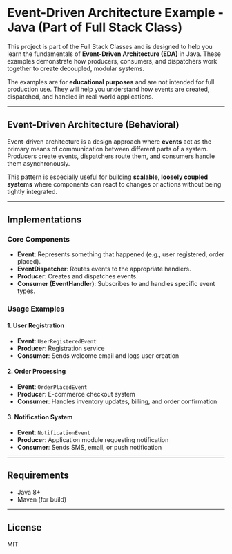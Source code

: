# Event-Driven Architecture Example - Java (Part of Full Stack Class)

This project is part of the Full Stack Classes and is designed to help you learn the fundamentals of **Event-Driven Architecture (EDA)** in Java. These examples demonstrate how producers, consumers, and dispatchers work together to create decoupled, modular systems.

The examples are for **educational purposes** and are not intended for full production use. They will help you understand how events are created, dispatched, and handled in real-world applications.

---

## Event-Driven Architecture (Behavioral)

Event-driven architecture is a design approach where **events** act as the primary means of communication between different parts of a system. Producers create events, dispatchers route them, and consumers handle them asynchronously.

This pattern is especially useful for building **scalable, loosely coupled systems** where components can react to changes or actions without being tightly integrated.

---

## Implementations

### Core Components

* **Event**: Represents something that happened (e.g., user registered, order placed).
* **EventDispatcher**: Routes events to the appropriate handlers.
* **Producer**: Creates and dispatches events.
* **Consumer (EventHandler)**: Subscribes to and handles specific event types.

### Usage Examples

#### 1. User Registration

* **Event**: `UserRegisteredEvent`
* **Producer**: Registration service
* **Consumer**: Sends welcome email and logs user creation

#### 2. Order Processing

* **Event**: `OrderPlacedEvent`
* **Producer**: E-commerce checkout system
* **Consumer**: Handles inventory updates, billing, and order confirmation

#### 3. Notification System

* **Event**: `NotificationEvent`
* **Producer**: Application module requesting notification
* **Consumer**: Sends SMS, email, or push notification

---

## Requirements

* Java 8+
* Maven (for build)

---

## License

MIT
